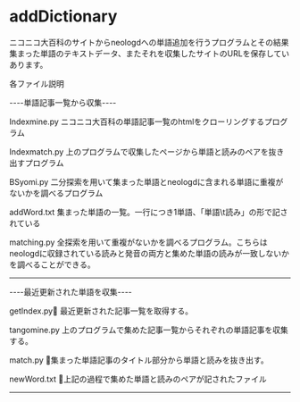 # addDictionary
ニコニコ大百科のサイトからneologdへの単語追加を行うプログラムとその結果集まった単語のテキストデータ、またそれを収集したサイトのURLを保存していあります。

各ファイル説明

----単語記事一覧から収集----

Indexmine.py
ニコニコ大百科の単語記事一覧のhtmlをクローリングするプログラム

Indexmatch.py
上のプログラムで収集したページから単語と読みのペアを抜き出すプログラム

BSyomi.py
二分探索を用いて集まった単語とneologdに含まれる単語に重複がないかを調べるプログラム

addWord.txt
集まった単語の一覧。一行につき1単語、「単語\t読み」の形で記されている

matching.py
全探索を用いて重複がないかを調べるプログラム。こちらはneologdに収録されている読みと発音の両方と集めた単語の読みが一致しないかを調べることができる。

-------------------------

----最近更新された単語を収集----

getIndex.py
最近更新された記事一覧を取得する。

tangomine.py
上のプログラムで集めた記事一覧からそれぞれの単語記事を収集する。

match.py
集まった単語記事のタイトル部分から単語と読みを抜き出す。

newWord.txt
上記の過程で集めた単語と読みのペアが記されたファイル

----------------------------
